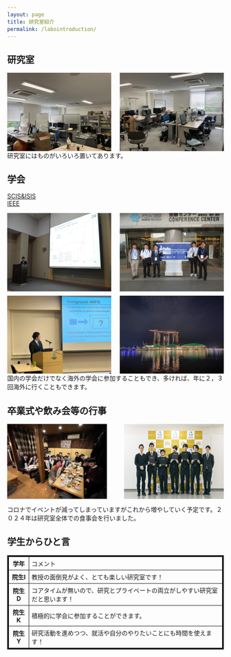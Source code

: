 ```yaml
---
layout: page
title: 研究室紹介
permalink: /labointroduction/
---
```

## 研究室
<div style="display: flex; justify-content: space-between; flex-wrap: wrap;">
    <img src="/public/img/lab1.jpg" alt="" style="width: 48%; height: auto;">
    <img src="/public/img/lab2.jpg" alt="" style="width: 48%; height: auto;">
</div>
研究室にはものがいろいろ置いてあります。

## 学会

[SCIS&ISIS](https://www.google.com/url?sa=t&source=web&rct=j&opi=89978449&url=http://soft-cr.org/scis/2024/&ved=2ahUKEwisr7DA84SIAxWWj68BHT6SDRIQFnoECAgQAQ&usg=AOvVaw1I3nQyUM5TXF1intbgu0cG)  
[IEEE](https://www.ipsj.or.jp/annai/kanrenlink/IEEE.html)

<div style="display: flex; flex-wrap: wrap; justify-content: space-between;">
    <img src="/public/img/20171012-120525-0.jpg" alt="" style="width: 48%; height: auto;">
    <img src="/public/img/IEEE1.jpg" alt="" style="width: 48%; height: auto;">
</div>
<div style="display: flex; flex-wrap: wrap; justify-content: space-between; margin-top: 10px;">
    <img src="/public/img/IEEE2.jpg" alt="" style="width: 48%; height: auto;">
    <img src="/public/img/S__3.jpg" alt="" style="width: 48%; height: auto;">
</div>
国内の学会だけでなく海外の学会に参加することもでき、多ければ、年に２，３回海外に行くこともできます。

## 卒業式や飲み会等の行事
<div style="display: flex; flex-wrap: wrap; justify-content: space-between;">
    <img src="/public/img/gradCeremony.jpg" alt="" style="width: 46%; height: auto; max-height: 100%;">
    <img src="/public/img/graduate.jpg" alt="" style="width: 46%; height: auto; max-height: 100%;">
</div>

コロナでイベントが減ってしまっていますがこれから増やしていく予定です。２０２４年は研究室全体での食事会を行いました。

## 学生からひと言



<table style="border-collapse: collapse; border: solid 3px;">
    <tr>
        <th style="padding: 5px 6px; border: solid 1px;">学年</th>
        <td style="padding: 5px 6px; border: solid 1px;">コメント</td>
    </tr>
    <tr>
        <th style="padding: 5px 6px; border: solid 1px;">院生I</th>
        <td style="padding: 5px 6px; border: solid 1px;">教授の面倒見がよく、とても楽しい研究室です！</td>
    </tr>
    <tr>
        <th style="padding: 5px 6px; border: solid 1px;">院生D</th>
        <td style="padding: 5px 6px; border: solid 1px;">コアタイムが無いので、研究とプライベートの両立がしやすい研究室だと思います！</td>
    </tr>
    <tr>
        <th style="padding: 5px 6px; border: solid 1px;">院生K</th>
        <td style="padding: 5px 6px; border: solid 1px;">積極的に学会に参加することができます。</td>
    </tr>
    <tr>
        <th style="padding: 5px 6px; border: solid 1px;">院生Y</th>
        <td style="padding: 5px 6px; border: solid 1px;">研究活動を進めつつ、就活や自分のやりたいことにも時間を使えます！</td>
    </tr>
</table>

<style>
@media (max-width: 768px) {
    div img {
        width: 100% !important;
    }
}

</style>